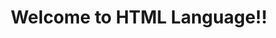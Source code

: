 ---
title: Welcome to HTML Language!!
menu:
  sidebar:
    name: Introduction to HTML
    identifier: getting-started
    weight: 300
---